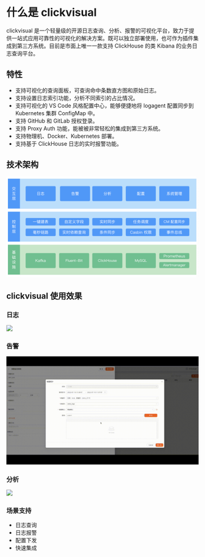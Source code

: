 # 什么是 clickvisual

clickvisual 是一个轻量级的开源日志查询、分析、报警的可视化平台，致力于提供一站式应用可靠性的可视化的解决方案。既可以独立部署使用，也可作为插件集成到第三方系统。目前是市面上唯一一款支持 ClickHouse 的类 Kibana 的业务日志查询平台。

## 特性

* 支持可视化的查询面板，可查询命中条数直方图和原始日志。
* 支持设置日志索引功能，分析不同索引的占比情况。
* 支持可视化的 VS Code 风格配置中心，能够便捷地将 logagent 配置同步到 Kubernetes 集群 ConfigMap 中。
* 支持 GitHub 和 GitLab 授权登录。
* 支持 Proxy Auth 功能，能被被非常轻松的集成到第三方系统。
* 支持物理机、Docker、Kubernetes 部署。
* 支持基于 ClickHouse 日志的实时报警功能。

## 技术架构

![](../images/technical-architecture.png)

## clickvisual 使用效果

### 日志

![](../images/logs.gif)

### 告警

![](../images/alarm.gif)

### 分析

![](../images/bigdata.gif)

### 场景支持

* 日志查询
* 日志报警
* 配置下发
* 快速集成
